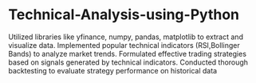 # Technical-Analysis-using-Python
Utilized libraries like yfinance, numpy, pandas, matplotlib to extract and visualize data.
Implemented popular technical indicators (RSI,Bollinger Bands) to analyze market trends.
Formulated effective trading strategies based on signals generated by technical indicators.
Conducted thorough backtesting to evaluate strategy performance on historical data
